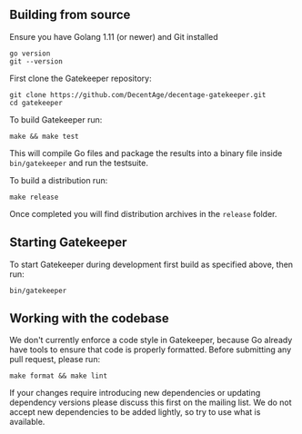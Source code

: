 ## Building from source

Ensure you have Golang 1.11 (or newer) and Git installed

    go version
    git --version

First clone the Gatekeeper repository:

    git clone https://github.com/DecentAge/decentage-gatekeeper.git
    cd gatekeeper

To build Gatekeeper run:

    make && make test

This will compile Go files and package the results into a binary file inside `bin/gatekeeper` and run the testsuite.

To build a distribution run:

    make release

Once completed you will find distribution archives in the `release` folder.

## Starting Gatekeeper

To start Gatekeeper during development first build as specified above, then run:

    bin/gatekeeper

## Working with the codebase

We don't currently enforce a code style in Gatekeeper, because Go already have tools to ensure that code is properly formatted. Before submitting any pull request, please run:

    make format && make lint

If your changes require introducing new dependencies or updating dependency versions please discuss this first on the mailing list. We do not accept new dependencies to be added lightly, so try to use what is available.
